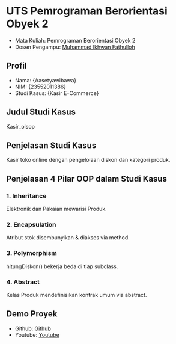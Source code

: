 # UTS Pemrograman Berorientasi Obyek 2
<ul>
  <li>Mata Kuliah: Pemrograman Berorientasi Obyek 2</li>
  <li>Dosen Pengampu: <a href="https://github.com/Muhammad-Ikhwan-Fathulloh">Muhammad Ikhwan Fathulloh</a></li>
</ul>

## Profil
<ul>
  <li>Nama: {Aasetyawibawa}</li>
  <li>NIM: {23552011386}</li>
  <li>Studi Kasus: {Kasir E-Commerce}</li>
</ul>

## Judul Studi Kasus
<p>Kasir_olsop</p>

## Penjelasan Studi Kasus
<p>Kasir toko online dengan pengelolaan diskon dan kategori produk.</p>

## Penjelasan 4 Pilar OOP dalam Studi Kasus

### 1. Inheritance
<p>Elektronik dan Pakaian mewarisi Produk.</p>

### 2. Encapsulation
<p>Atribut stok disembunyikan & diakses via method.</p>

### 3. Polymorphism
<p>hitungDiskon() bekerja beda di tiap subclass.</p>

### 4. Abstract
<p>Kelas Produk mendefinisikan kontrak umum via abstract.</p>

## Demo Proyek
<ul>
  <li>Github: <a href="https://github.com/asetyaw/UTS_PBO2_TIF-RP-23-CNS-A_23552011386.git">Github</a></li>
  <li>Youtube: <a href="https://youtu.be/6_D-peI8sIE">Youtube</a></li>
</ul>
